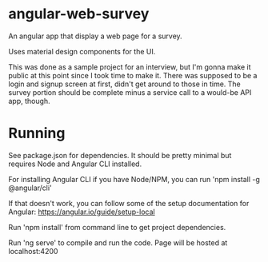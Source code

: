 # angular-web-survey
An angular app that display a web page for a survey.

Uses material design components for the UI.

This was done as a sample project for an interview, but I'm gonna make it public at this point since I took time to make it.
There was supposed to be a login and signup screen at first, didn't get around to those in time.
The survey portion should be complete minus a service call to a would-be API app, though.

# Running
See package.json for dependencies. It should be pretty minimal but requires Node and Angular CLI installed.

For installing Angular CLI if you have Node/NPM, you can run 'npm install -g @angular/cli'

If that doesn't work, you can follow some of the setup documentation for Angular: https://angular.io/guide/setup-local

Run 'npm install' from command line to get project dependencies.

Run 'ng serve' to compile and run the code. Page will be hosted at localhost:4200
